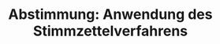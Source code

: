 ---
abstimmung:
  abstimmung: 1
  bundestagssitzung: 134
  datum: 6. November 2015
  legislaturperiode: 18
categories:
- Todo
data:
- title: Abstimmungsergebnis 20151106_1-data.pdf
  url: /res/abstimmungsliste/20151106_1-data.pdf
- title: Abstimmungsergebnis 20151106_1_xls-data.csv
  url: /res/abstimmungsliste/csv/20151106_1_xls-data.csv
ergebnis:
  cdu/csu:
    enthaltung: 0
    gesamt: 310
    ja: 289
    nein: 7
    nichtabgegeben: 14
    ungueltig: 0
  die.linke:
    enthaltung: 0
    gesamt: 64
    ja: 39
    nein: 18
    nichtabgegeben: 7
    ungueltig: 0
  file: 20151106_1_xls-data.csv
  gruenen:
    enthaltung: 0
    gesamt: 63
    ja: 29
    nein: 31
    nichtabgegeben: 3
    ungueltig: 0
  spd:
    enthaltung: 0
    gesamt: 193
    ja: 168
    nein: 5
    nichtabgegeben: 20
    ungueltig: 0
layout: abstimmung
links:
- title: https://www.bundestag.de/parlament/plenum/abstimmung/abstimmung?id=370
  url: https://www.bundestag.de/parlament/plenum/abstimmung/abstimmung?id=370
preview: 'Deutscher Bundestag


  134. Sitzung des Deutschen Bundestages

  am Freitag, 6.November 2015


  Endgültiges Ergebnis der Namentlichen Abstimmung Nr. 1


  Anwendung des Stimmzettelverfahrens unter Abweichung von der Geschäftsordnung


  Abgegebene Stimmen insgesamt:


  586


  Nicht abgegebene Stimmen:

  Ja-Stimmen:


  44

  525


  Nein-Stimmen:


  61


  Enthaltungen:


  0


  Ungültige:


  0


  Berlin, den 06.11.2015


  Beginn:

  Ende:


  9:10

  9:13

  '
tags:
- Todo
title: 'Abstimmung: Anwendung des Stimmzettelverfahrens'
---